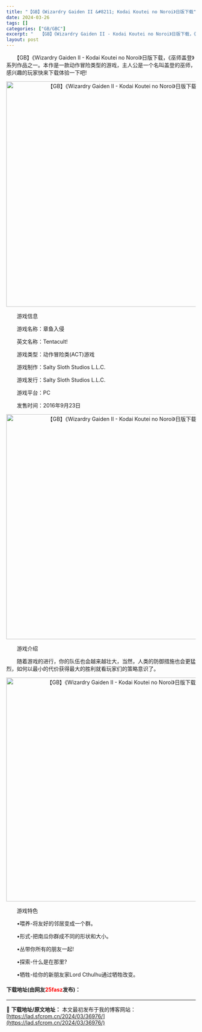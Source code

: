 ```yaml
---
title: "【GB】《Wizardry Gaiden II &#8211; Kodai Koutei no Noroi》日版下载"
date: 2024-03-26
tags: []
categories: ["GB/GBC"]
excerpt: "　　【GB】《Wizardry Gaiden II - Kodai Koutei no Noroi》日版下载，《巫师盖登》系列作品之一。本作是一款动作冒险类型的游戏，主人公是一个名叫盖登的巫师，感兴趣的玩家快来下载体验一下吧! 　　游戏信息 　　游戏名称：章鱼入侵 　　英文名称：Tentacult!&hellip;"
layout: post
---
```


 <p>　　【GB】《Wizardry Gaiden II - Kodai Koutei no Noroi》日版下载，《巫师盖登》系列作品之一。本作是一款动作冒险类型的游戏，主人公是一个名叫盖登的巫师，感兴趣的玩家快来下载体验一下吧!</p> <p align="center"><img align="" border="0" src="https://lad.sfcrom.cn/wp-content/uploads/2024/03/20240326_6602862bf32a9.png" width="600" alt="【GB】《Wizardry Gaiden II - Kodai Koutei no Noroi》日版下载" /></p> <p>　　游戏信息</p> <p>　　游戏名称：章鱼入侵</p> <p>　　英文名称：Tentacult!</p> <p>　　游戏类型：动作冒险类(ACT)游戏</p> <p>　　游戏制作：Salty Sloth Studios L.L.C.</p> <p>　　游戏发行：Salty Sloth Studios L.L.C.</p> <p>　　游戏平台：PC</p> <p>　　发售时间：2016年9月23日</p> <p align="center"><img align="" border="0" src="https://lad.sfcrom.cn/wp-content/uploads/2024/03/20240326_6602862d5bd0e.png" width="599" alt="【GB】《Wizardry Gaiden II - Kodai Koutei no Noroi》日版下载" /></p> <p>　　游戏介绍</p> <p>　　随着游戏的进行，你的队伍也会越来越壮大，当然，人类的防御措施也会更猛烈，如何以最小的代价获得最大的胜利就看玩家们的策略意识了。</p> <p align="center"><img align="" border="0" src="https://lad.sfcrom.cn/wp-content/uploads/2024/03/20240326_6602862f1b4f0.png" width="596" alt="【GB】《Wizardry Gaiden II - Kodai Koutei no Noroi》日版下载" /></p> <p>　　游戏特色</p> <p>　　&bull;喂养-将友好的邻居变成一个群。</p> <p>　　&bull;形式-把南瓜你群成不同的形状和大小。</p> <p>　　&bull;丛带你所有的朋友一起!</p> <p>　　&bull;探索-什么是在那里?</p> <p>　　&bull;牺牲-给你的新朋友家Lord Cthulhu通过牺牲改变。</p> <p><h4>下载地址(由网友<font color="red">25fasz</font>发布)：</h4></p> 

---
📖 **下载地址/原文地址：** 本文最初发布于我的博客网站：[https://lad.sfcrom.cn/2024/03/36976/](https://lad.sfcrom.cn/2024/03/36976/)
